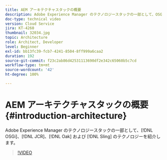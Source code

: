 ```yaml
---
title: AEM アーキテクチャスタックの概要
description: Adobe Experience Manager のテクノロジースタックの一部として、OSGi、JCR、Oak および Sling のテクノロジーを紹介します。
doc-type: technical video
version: Cloud Service
jira: KT-4260
thumbnail: 32034.jpg
topic: Architecture
role: Architect, Developer
level: Beginner
exl-id: bb13fc39-fcb7-4241-8504-8ff999a6caa2
duration: 192
source-git-commit: f23c2ab86d42531113690df2e342c65060b5c7cd
workflow-type: tm+mt
source-wordcount: '42'
ht-degree: 100%

---
```


# AEM アーキテクチャスタックの概要 {#introduction-architecture}

Adobe Experience Manager のテクノロジースタックの一部として、[!DNL OSGi]、[!DNL JCR]、[!DNL Oak] および [!DNL Sling] のテクノロジーを紹介します。

>[!VIDEO](https://video.tv.adobe.com/v/32034?quality=12&learn=on)
